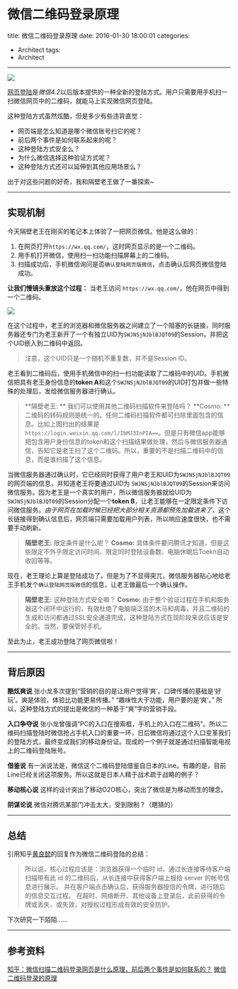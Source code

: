 # 微信二维码登录原理

title:  微信二维码登录原理
date: 2016-01-30 18:00:01
categories:
- Architect
tags:
- Architect

---

<img src="http://i.imgur.com/JKjXbeH.jpg" style="max-height: 350px;"/>

[网页登陆](https://wx.qq.com/)是*微信4.2*以后版本提供的一种全新的登陆方式。用户只需要用手机扫一扫微信网页中的二维码，就能马上实现微信网页登陆。
<!--more-->

这种登陆方式虽然炫酷，但是多少有些违背直觉：
- 网页端是怎么知道是哪个微信账号扫它的呢？
- 前后两个事件是如何联系起来的呢？
- 这种登陆方式安全么？
- 为什么微信选择这种验证方式呢？
- 这种登陆方式还可以延伸到其他应用场景么？

出于对这些问题的好奇，我和隔壁老王做了一番探索~


----------


## 实现机制

今天隔壁老王在刚买的笔记本上体验了一把网页微信。他是这么做的：
1. 在网页打开`https://wx.qq.com/`，这时网页显示的是一个二维码。
2. 用手机打开微信，使用扫一扫功能扫描屏幕上的二维码。
3. 扫描成功后，手机微信询问是否`确认登陆网页版微信`，点击确认后网页微信登陆成功。

**让我们慢镜头重放这个过程：**
当老王访问 `https://wx.qq.com/`，他在网页中得到一个二维码。

<img src="http://i.imgur.com/sOFCZWO.png" style="max-height: 350px;"/>

在这个过程中，老王的浏览器和微信服务器之间建立了一个阻塞的长链接，同时服务器还专门为老王新开了一个有独立UID为`SWJNSjNJblBJQT09`的Session，并把这个UID嵌入到二维码中返回。

>注意，这个UID只是一个随机不重复数，并不是Session ID。

老王看到二维码后，使用手机微信中的扫一扫功能读取了二维码中的UID。手机微信把具有老王身份信息的**token A**和这个`SWJNSjNJblBJQT09`的UID打包并做一些特殊的处理后，发给微信服务器进行确认。

>**隔壁老王: **  我们可以使用其他二维码扫描软件来登陆吗？
>**Cosmo: **  二维码的转码规则是统一的。任何二维码扫描软件都可扫除里面包含的信息。比如上图扫出的结果是`https://login.weixin.qq.com/l/IbMJ3InPIA==`。但是只有微信app能够把包含用户身份信息的token和这个扫描结果做处理，然后与微信服务器通信，告知它是老王扫了这个二维码。所以，重要的不是扫描二维码中的信息，而是谁扫描了这个信息。

当微信服务器通过确认时，它已经同时获得了用户老王和UID为`SWJNSjNJblBJQT09`的网页端的信息，并知道老王将要通过UID为 `SWJNSjNJblBJQT09`的Session来访问微信服务。因为老王是一个真实的用户，所以微信服务器就给UID为`SWJNSjNJblBJQT09`的Session分配一个**token B**，让老王能够在一定限定条件下访问微信服务。*由于网页在加载时候已经把大部分相关资源都预先加载进来了*，这个长链接得到确认信息后，网页端只需要加载用户列表，所以响应速度很快，也不需要手动刷新。

>**隔壁老王:**  限定条件是什么呢？
>**Cosmo:** 具体条件要问腾讯才知道，但是这些限定不外乎限定访问时间、限定同时登陆设备数、电脑休眠后Toekn自动收回等等。

现在，老王理论上算是登陆成功了。但是为了不显得突兀，微信服务器贴心地给老王手机发个`确认登陆网页版微信`的信息，让老王做最后一个确认操作。

>**隔壁老王:**  这种登陆方式安全嘛？
>**Cosmo:** 由于整个验证过程在手机和服务器这个闭环中运行的，有效杜绝了电脑端泛滥的木马和病毒，并且二维码的生成和访问都通过SSL安全通道完成，这种登陆方式在现阶段来说应该是安全的。当然，要保管好手机。

至此为止，老王成功登陆了网页微信啦！

----------


## 背后原因

**酷炫爽说**
张小龙多次提到“营销的目的是让用户觉得‘爽’。口碑传播的基础是‘好玩’。爽是体验，体验比功能更易传播。” “趣味性大于功能，用户要的是‘爽’。” 所以，这种登陆方式的提出是微信的一种基于“爽”字的营销手段。

**入口争夺说**
张小龙曾强调“PC的入口在搜索框，手机上的入口在二维码”。所以二维码扫描登陆时微信抢占手机入口的重要一环，日后微信将通过这个入口变革我们的登陆方式，最终变成我们的移动身份证。现成的一个例子就是通过扫描智能电视上的二维码登陆账号。

**借鉴说**
有一派说法是，微信这个二维码登陆借鉴自日本的Line。有趣的是，目前Line已经关闭这项服务。所以这就是日本人精于战术疏于战略的例子？

**移动核心说**
这样的设计突出了移动O2O核心，突出了微信是为移动而生的理念。

**阴谋论说**
微信对腾讯某部门冲击太大，受到限制？（瞎猜的）


----------

## 总结
引用知乎[黄良懿](https://www.zhihu.com/people/huang-liang-yi-69)的回复作为微信二维码登陆的总结：
>所以说，核心过程应该是：浏览器获得一个临时 id，通过长连接等待客户端扫描带有此 id 的二维码后，从长连接中获得客户端上报给 server 的帐号信息进行展示。 并在客户端点击确认后，获得服务器授信的令牌，进行随后的信息交互过程。 在超时、网络断开、其他设备上登录后，此前获得的令牌或丢失、或失效，对授权过程形成有效的安全防护。

下次研究一下陌陌……

----------


## 参考资料
[知乎：微信扫描二维码登录网页是什么原理，前后两个事件是如何联系的？](https://www.zhihu.com/question/20368066)
[微信二维码登录的原理](http://www.biaodianfu.com/weixin-qrcode.html)